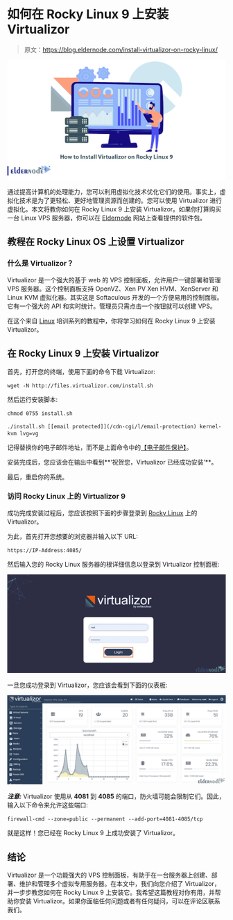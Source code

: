 # 如何在 Rocky Linux 9 上安装 Virtualizor

> 原文：<https://blog.eldernode.com/install-virtualizor-on-rocky-linux/>

![How to Install Virtualizor on Rocky Linux 9](img/c1db05ea65423e137de93ba4f86398ef.png)

通过提高计算机的处理能力，您可以利用虚拟化技术优化它们的使用。事实上，虚拟化技术是为了更轻松、更好地管理资源而创建的。您可以使用 Virtualizor 进行虚拟化。本文将教你如何在 Rocky Linux 9 上安装 Virtualizor。如果你打算购买一台 Linux VPS 服务器，你可以在 [Eldernode](https://eldernode.com/) 网站上查看提供的软件包。

## **教程在 Rocky Linux OS 上设置 Virtualizor**

### **什么是 Virtualizor？**

Virtualizor 是一个强大的基于 web 的 VPS 控制面板，允许用户一键部署和管理 VPS 服务器。这个控制面板支持 OpenVZ、Xen PV Xen HVM、XenServer 和 Linux KVM 虚拟化器。其实这是 Softaculous 开发的一个方便易用的控制面板。它有一个强大的 API 和实时统计。管理员只需点击一个按钮就可以创建 VPS。

在这个来自 [Linux](https://blog.eldernode.com/tag/linux/) 培训系列的教程中，你将学习如何在 Rocky Linux 9 上安装 Virtualizor。

## **在 Rocky Linux 9 上安装 Virtualizor**

首先，打开您的终端，使用下面的命令下载 Virtualizor:

```
wget -N http://files.virtualizor.com/install.sh
```

然后运行安装脚本:

```
chmod 0755 install.sh
```

```
./install.sh [[email protected]](/cdn-cgi/l/email-protection) kernel-kvm lvg=vg
```

记得替换你的电子邮件地址，而不是上面命令中的[【电子邮件保护】](/cdn-cgi/l/email-protection)。

安装完成后，您应该会在输出中看到**‘祝贺您，Virtualizor 已经成功安装’**。

最后，重启你的系统。

### **访问 Rocky Linux 上的 Virtualizor 9**

成功完成安装过程后，您应该按照下面的步骤登录到 [Rocky Linux](https://blog.eldernode.com/rocky-linux-operating-system/) 上的 Virtualizor。

为此，首先打开您想要的浏览器并输入以下 URL:

```
https://IP-Address:4085/
```

然后输入您的 Rocky Linux 服务器的根详细信息以登录到 Virtualizor 控制面板:

![Login-Virtualizor-control-panel](img/9459f6bce877ea90444eaefb3ded52a5.png)

一旦您成功登录到 Virtualizor，您应该会看到下面的仪表板:

![Virtualizor-Dashboard](img/1fd9a7ef666ca7e1ead474d9c3554a67.png)

***注意:*** Virtualizor 使用从 **4081** 到 **4085** 的端口，防火墙可能会限制它们。因此，输入以下命令来允许这些端口:

```
firewall-cmd --zone=public --permanent --add-port=4081-4085/tcp
```

就是这样！您已经在 Rocky Linux 9 上成功安装了 Virtualizor。

## 结论

Virtualizor 是一个功能强大的 VPS 控制面板，有助于在一台服务器上创建、部署、维护和管理多个虚拟专用服务器。在本文中，我们向您介绍了 Virtualizor，并一步步教您如何在 Rocky Linux 9 上安装它。我希望这篇教程对你有用，并帮助你安装 Virtualizor。如果你面临任何问题或者有任何疑问，可以在评论区联系我们。